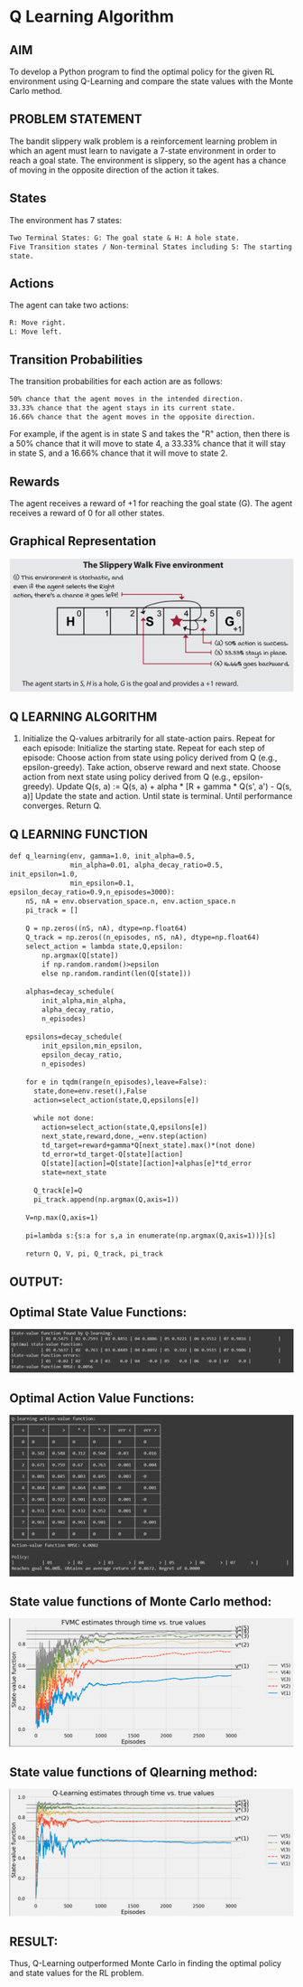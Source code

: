 # Q Learning Algorithm


## AIM
To develop a Python program to find the optimal policy for the given RL environment using Q-Learning and compare the state values with the Monte Carlo method.

## PROBLEM STATEMENT
The bandit slippery walk problem is a reinforcement learning problem in which an agent must learn to navigate a 7-state environment in order to reach a goal state. The environment is slippery, so the agent has a chance of moving in the opposite direction of the action it takes.
## States
The environment has 7 states:

    Two Terminal States: G: The goal state & H: A hole state.
    Five Transition states / Non-terminal States including S: The starting state.
## Actions

The agent can take two actions:

    R: Move right.
    L: Move left.
## Transition Probabilities

The transition probabilities for each action are as follows:

    50% chance that the agent moves in the intended direction.
    33.33% chance that the agent stays in its current state.
    16.66% chance that the agent moves in the opposite direction.

For example, if the agent is in state S and takes the "R" action, then there is a 50% chance that it will move to state 4, a 33.33% chance that it will stay in state S, and a 16.66% chance that it will move to state 2.



## Rewards
The agent receives a reward of +1 for reaching the goal state (G). The agent receives a reward of 0 for all other states.
## Graphical Representation
![output](rat.png)
## Q LEARNING ALGORITHM

1.    Initialize the Q-values arbitrarily for all state-action pairs.
    Repeat for each episode:
        Initialize the starting state.
        Repeat for each step of episode:
            Choose action from state using policy derived from Q (e.g., epsilon-greedy).
            Take action, observe reward and next state.
            Choose action from next state using policy derived from Q (e.g., epsilon-greedy).
            Update Q(s, a) := Q(s, a) + alpha * [R + gamma * Q(s', a') - Q(s, a)]
            Update the state and action.
        Until state is terminal.
    Until performance converges.
    Return Q.

## Q LEARNING FUNCTION
```
def q_learning(env, gamma=1.0, init_alpha=0.5,
               min_alpha=0.01, alpha_decay_ratio=0.5, init_epsilon=1.0,
               min_epsilon=0.1, epsilon_decay_ratio=0.9,n_episodes=3000):
    nS, nA = env.observation_space.n, env.action_space.n
    pi_track = []
    
    Q = np.zeros((nS, nA), dtype=np.float64)
    Q_track = np.zeros((n_episodes, nS, nA), dtype=np.float64)
    select_action = lambda state,Q,epsilon: 
    	np.argmax(Q[state]) 
        if np.random.random()>epsilon 
        else np.random.randint(len(Q[state]))

    alphas=decay_schedule(
        init_alpha,min_alpha,
        alpha_decay_ratio,
        n_episodes)
    
    epsilons=decay_schedule(
        init_epsilon,min_epsilon,
        epsilon_decay_ratio,
        n_episodes)
    
    for e in tqdm(range(n_episodes),leave=False):
      state,done=env.reset(),False
      action=select_action(state,Q,epsilons[e])

      while not done:
        action=select_action(state,Q,epsilons[e])
        next_state,reward,done,_=env.step(action)
        td_target=reward+gamma*Q[next_state].max()*(not done)
        td_error=td_target-Q[state][action]
        Q[state][action]=Q[state][action]+alphas[e]*td_error
        state=next_state

      Q_track[e]=Q
      pi_track.append(np.argmax(Q,axis=1))

    V=np.max(Q,axis=1)

    pi=lambda s:{s:a for s,a in enumerate(np.argmax(Q,axis=1))}[s]

    return Q, V, pi, Q_track, pi_track

```

## OUTPUT:
## Optimal State Value Functions:
![output](cot.png)
## Optimal Action Value Functions:
![output](cot1.png)
## State value functions of Monte Carlo method:
![output](cot2.png)
## State value functions of Qlearning method:
![output](cot3.png)
## RESULT:
Thus, Q-Learning outperformed Monte Carlo in finding the optimal policy and state values for the RL problem.
